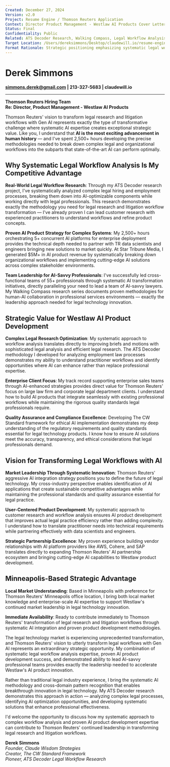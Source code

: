 ```yaml
---
Created: December 27, 2024
Version: v2.0
Project: Resume Engine / Thomson Reuters Application
Context: Director Product Management - Westlaw AI Products Cover Letter
Status: Final
Confidentiality: Public
Related: ATS Decoder Research, Walking Compass, Legal Workflow Analysis Methodology
Target Location: /Users/dereksimmons/Desktop/claudewill.io/resume-engine/resumes/
Format Rationale: Strategic positioning emphasizing systematic legal workflow analysis capabilities
---
```


# Derek Simmons
**simmons.derek@gmail.com | 213-327-5683 | claudewill.io**

---

**Thomson Reuters Hiring Team**  
**Re: Director, Product Management - Westlaw AI Products**

Thomson Reuters' vision to transform legal research and litigation workflows with Gen AI represents exactly the type of transformative challenge where systematic AI expertise creates exceptional strategic value. Like you, I understand that **AI is the most exciting advancement in human history** — and I've spent 2,500+ hours developing the precise methodologies needed to break down complex legal and organizational workflows into the subparts that state-of-the-art AI can perform optimally.

## Why Systematic Legal Workflow Analysis Is My Competitive Advantage

**Real-World Legal Workflow Research**: Through my ATS Decoder research project, I've systematically analyzed complex legal hiring and employment processes, breaking them down into AI-optimizable components while working directly with legal professionals. This research demonstrates exactly the methodology you need for legal research and litigation workflow transformation — I've already proven I can lead customer research with experienced practitioners to understand workflows and refine product concepts.

**Proven AI Product Strategy for Complex Systems**: My 2,500+ hours orchestrating 5+ concurrent AI platforms for enterprise deployment provides the technical depth needed to partner with TR data scientists and engineers bringing new solutions to market quickly. At Star Tribune Media, I generated $5M+ in AI product revenue by systematically breaking down organizational workflows and implementing cutting-edge AI solutions across complex stakeholder environments.

**Team Leadership for AI-Savvy Professionals**: I've successfully led cross-functional teams of 55+ professionals through systematic AI transformation initiatives, directly paralleling your need to lead a team of AI-savvy lawyers. My Walking Compass research series documents proven methodologies for human-AI collaboration in professional services environments — exactly the leadership approach needed for legal technology innovation.

## Strategic Value for Westlaw AI Product Development

**Complex Legal Research Optimization**: My systematic approach to workflow analysis translates directly to improving briefs and motions with sophisticated legal analysis and efficient legal research. The ATS Decoder methodology I developed for analyzing employment law processes demonstrates my ability to understand practitioner workflows and identify opportunities where AI can enhance rather than replace professional expertise.

**Enterprise Client Focus**: My track record supporting enterprise sales teams through AI-enhanced strategies provides direct value for Thomson Reuters' focus on large law firm and corporate legal department clients. I understand how to build AI products that integrate seamlessly with existing professional workflows while maintaining the rigorous quality standards legal professionals require.

**Quality Assurance and Compliance Excellence**: Developing The CW Standard framework for ethical AI implementation demonstrates my deep understanding of the regulatory requirements and quality standards essential for legal technology products. I know how to ensure AI solutions meet the accuracy, transparency, and ethical considerations that legal professionals demand.

## Vision for Transforming Legal Workflows with AI

**Market Leadership Through Systematic Innovation**: Thomson Reuters' aggressive AI integration strategy positions you to define the future of legal technology. My cross-industry perspective enables identification of AI applications that create sustainable competitive advantages while maintaining the professional standards and quality assurance essential for legal practice.

**User-Centered Product Development**: My systematic approach to customer research and workflow analysis ensures AI product development that improves actual legal practice efficiency rather than adding complexity. I understand how to translate practitioner needs into technical requirements while partnering effectively with data scientists and engineers.

**Strategic Partnership Excellence**: My proven experience building vendor relationships with AI platform providers like AWS, Cohere, and SAP translates directly to expanding Thomson Reuters' AI partnership ecosystem and bringing cutting-edge AI capabilities to Westlaw product development.

## Minneapolis-Based Strategic Advantage

**Local Market Understanding**: Based in Minneapolis with preference for Thomson Reuters' Minneapolis office location, I bring both local market knowledge and enterprise-scale AI expertise to support Westlaw's continued market leadership in legal technology innovation.

**Immediate Availability**: Ready to contribute immediately to Thomson Reuters' transformation of legal research and litigation workflows through systematic AI integration and proven product development methodologies.

The legal technology market is experiencing unprecedented transformation, and Thomson Reuters' vision to utterly transform legal workflows with Gen AI represents an extraordinary strategic opportunity. My combination of systematic legal workflow analysis expertise, proven AI product development success, and demonstrated ability to lead AI-savvy professional teams provides exactly the leadership needed to accelerate Westlaw's AI product innovation.

Rather than traditional legal industry experience, I bring the systematic AI methodology and cross-domain pattern recognition that enables breakthrough innovation in legal technology. My ATS Decoder research demonstrates this approach in action — analyzing complex legal processes, identifying AI optimization opportunities, and developing systematic solutions that enhance professional effectiveness.

I'd welcome the opportunity to discuss how my systematic approach to complex workflow analysis and proven AI product development expertise can contribute to Thomson Reuters' continued leadership in transforming legal research and litigation workflows.

**Derek Simmons**  
*Founder, Claude Wisdom Strategies*  
*Creator, The CW Standard Framework*  
*Pioneer, ATS Decoder Legal Workflow Research*